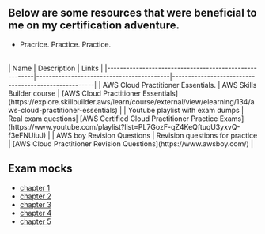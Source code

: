 ## Below are some resources that were beneficial to me on my certification adventure. 
- Pracrice. Practice. Practice.

<br>
| Name                                        | Description                              | Links                                            |
|-------------------------------------------------------|------------------------------------------|-----------------------------------------------------|
| AWS Cloud Practitioner Essentials.                    | AWS Skills Builder course                | [AWS Cloud Practitioner Essentials](https://explore.skillbuilder.aws/learn/course/external/view/elearning/134/aws-cloud-practitioner-essentials)   |
| Youtube playlist with exam dumps | Real exam questions| [AWS Certified Cloud Practitioner Practice Exams](https://www.youtube.com/playlist?list=PL7GozF-qZ4KeQftuqU3yxvQ-f3eFNUiuJ) |
| AWS boy Revision Questions                            | Revision questions for practice          | [AWS Cloud Practitioner Revision Questions](https://www.awsboy.com/) |

## Exam mocks

- [chapter 1](https://github.com/scriptkiddieke/aws-certified/blob/main/Mock%20exams/exam1.md) 
- [chapter 2](https://github.com/scriptkiddieke/aws-certified/blob/main/Mock%20exams/exam2.md) 
- [chapter 3](https://github.com/scriptkiddieke/aws-certified/blob/main/Mock%20exams/exam3.md) 
- [chapter 4](https://github.com/scriptkiddieke/aws-certified/blob/main/Mock%20exams/exam4.md) 
- [chapter 5](https://github.com/scriptkiddieke/aws-certified/blob/main/Mock%20exams/exam5.md)  
